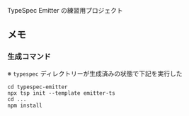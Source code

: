 TypeSpec Emitter の練習用プロジェクト

## メモ
### 生成コマンド
※ `typespec` ディレクトリーが生成済みの状態で下記を実行した

``` shell
cd typespec-emitter
npx tsp init --template emitter-ts
cd ...
npm install
```
